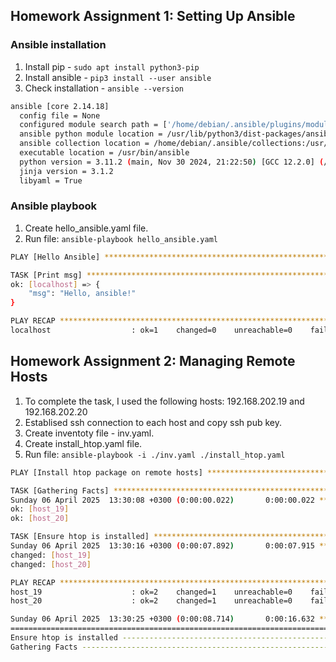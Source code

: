 ## Homework Assignment 1: Setting Up Ansible

### Ansible installation
1. Install pip - ```sudo apt install python3-pip```
2. Install ansible - ```pip3 install --user ansible```
3. Check installation - ```ansible --version``` 
```bash
ansible [core 2.14.18]
  config file = None
  configured module search path = ['/home/debian/.ansible/plugins/modules', '/usr/share/ansible/plugins/modules']
  ansible python module location = /usr/lib/python3/dist-packages/ansible
  ansible collection location = /home/debian/.ansible/collections:/usr/share/ansible/collections
  executable location = /usr/bin/ansible
  python version = 3.11.2 (main, Nov 30 2024, 21:22:50) [GCC 12.2.0] (/usr/bin/python3)
  jinja version = 3.1.2
  libyaml = True
```
### Ansible playbook
1. Create hello_ansible.yaml file.
2. Run file:
```ansible-playbook hello_ansible.yaml```
```bash
PLAY [Hello Ansible] ************************************************************************************************************************************************************************************

TASK [Print msg] ****************************************************************************************************************************************************************************************
ok: [localhost] => {
    "msg": "Hello, ansible!"
}

PLAY RECAP **********************************************************************************************************************************************************************************************
localhost                  : ok=1    changed=0    unreachable=0    failed=0    skipped=0    rescued=0    ignored=0
```

## Homework Assignment 2: Managing Remote Hosts
1. To complete the task, I used the following hosts: 192.168.202.19 and 192.168.202.20
2. Establised ssh connection to each host and copy ssh pub key. 
3. Create inventoty file - inv.yaml.
4. Create install_htop.yaml file. 
5. Run file:
```ansible-playbook -i ./inv.yaml ./install_htop.yaml```
```bash
PLAY [Install htop package on remote hosts] *************************************************************************************************************************************************************

TASK [Gathering Facts] **********************************************************************************************************************************************************************************
Sunday 06 April 2025  13:30:08 +0300 (0:00:00.022)       0:00:00.022 **********
ok: [host_19]
ok: [host_20]

TASK [Ensure htop is installed] *************************************************************************************************************************************************************************
Sunday 06 April 2025  13:30:16 +0300 (0:00:07.892)       0:00:07.915 **********
changed: [host_19]
changed: [host_20]

PLAY RECAP **********************************************************************************************************************************************************************************************
host_19                    : ok=2    changed=1    unreachable=0    failed=0    skipped=0    rescued=0    ignored=0
host_20                    : ok=2    changed=1    unreachable=0    failed=0    skipped=0    rescued=0    ignored=0

Sunday 06 April 2025  13:30:25 +0300 (0:00:08.714)       0:00:16.632 **********
===============================================================================
Ensure htop is installed ------------------------------------------------------------------------------------------------------------------------------------------------------------------------- 8.72s 
Gathering Facts ---------------------------------------------------------------------------------------------------------------------------------------------------------------------------------- 7.89s
``` 
